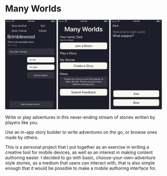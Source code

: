 # Many Worlds

![screens](https://github.com/brianfitzgerald/many-worlds/blob/master/screens.png)

Write or play adventures in this never-ending stream of stories written by players like you.

Use an in-app story builder to write adventures on the go, or browse ones made by others.

This is a personal project that I put together as an exercise in writing a creative tool for mobile devices, as well as an interest in making content authoring easier. I decided to go with basic, choose-your-own-adventure style stories, as a medium that users can interact with, that is also simple enough that it would be possible to make a mobile authoring interface for.
